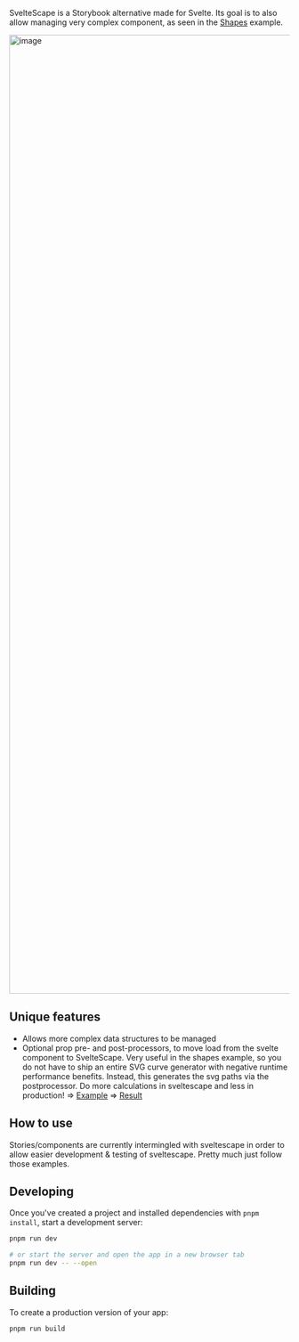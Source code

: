 SvelteScape is a Storybook alternative made for Svelte. Its goal is to also allow managing very complex component, as seen in the [Shapes](https://story.bonfireleads.com/ShapesInteractive) example.

<img width="1723" alt="image" src="https://user-images.githubusercontent.com/70709113/210283373-f419a00e-7340-486c-a1ce-8c60c63e8bfd.png">

## Unique features
- Allows more complex data structures to be managed
- Optional prop pre- and post-processors, to move load from the svelte component to SvelteScape. Very useful in the shapes example, so you do not have to ship an entire SVG curve generator with negative runtime performance benefits. Instead, this generates the svg paths via the postprocessor. Do more calculations in sveltescape and less in production! => [Example](https://github.com/AlessioGr/sveltescape/blob/master/src/lib/storyconfigs/Shapes.ts) => [Result](https://story.bonfireleads.com/Shapes)

## How to use

Stories/components are currently intermingled with sveltescape in order to allow easier development & testing of sveltescape. Pretty much just follow those examples.

## Developing

Once you've created a project and installed dependencies with `pnpm install`, start a development server:

```bash
pnpm run dev

# or start the server and open the app in a new browser tab
pnpm run dev -- --open
```

## Building

To create a production version of your app:

```bash
pnpm run build
```
